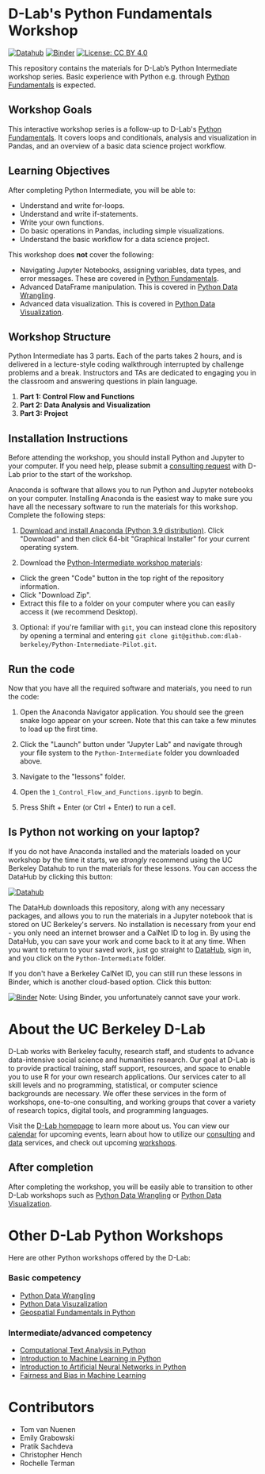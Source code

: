# D-Lab's Python Fundamentals Workshop

[![Datahub](https://img.shields.io/badge/launch-datahub-blue)](https://dlab.datahub.berkeley.edu/hub/user-redirect/git-pull?repo=https%3A%2F%2Fgithub.com%2Fdlab-berkeley%2FPython-Intermediate-Pilot&urlpath=lab%2Ftree%2FPython-Intermediate-Pilot%2F) [![Binder](http://mybinder.org/badge.svg)](https://mybinder.org/v2/gh/dlab-berkeley/Python-Intermediate-Pilot/HEAD) [![License: CC BY 4.0](https://img.shields.io/badge/License-CC_BY_4.0-lightgrey.svg)](https://creativecommons.org/licenses/by/4.0/)

This repository contains the materials for D-Lab’s Python Intermediate workshop series. Basic experience with Python  e.g. through [Python Fundamentals](https://github.com/dlab-berkeley/Python-Fundamentals-Pilot) is expected.

## Workshop Goals

This interactive workshop series is a follow-up to D-Lab's [Python Fundamentals](https://github.com/dlab-berkeley/Python-Fundamentals-Pilot). It covers loops and conditionals, analysis and visualization in Pandas, and an overview of a basic data science project workflow.

## Learning Objectives

After completing Python Intermediate, you will be able to:
- Understand and write for-loops.
- Understand and write if-statements.
- Write your own functions.
- Do basic operations in Pandas, including simple visualizations.
- Understand the basic workflow for a data science project.

This workshop does **not** cover the following:
- Navigating Jupyter Notebooks, assigning variables, data types, and error messages. These are covered in [Python Fundamentals](https://github.com/dlab-berkeley/Python-Fundamentals-Pilot).
- Advanced DataFrame manipulation. This is covered in [Python Data Wrangling](https://github.com/dlab-berkeley/Python-Data-Wrangling).
- Advanced data visualization. This is covered in [Python Data Visualization](https://github.com/dlab-berkeley/Python-Data-Visualization).

## Workshop Structure

Python Intermediate has 3 parts. Each of the parts takes 2 hours, and is delivered in a lecture-style coding walkthrough interrupted by challenge problems and a break. Instructors and TAs are dedicated to engaging you in the classroom and answering questions in plain language.

1. **Part 1: Control Flow and Functions**
2. **Part 2: Data Analysis and Visualization**
3. **Part 3: Project**


## Installation Instructions

Before attending the workshop, you should install Python and Jupyter to your computer. If you need help, please submit a [consulting request](https://dlab.berkeley.edu/consulting/submit-consulting-request) with D-Lab prior to the start of the workshop.

Anaconda is software that allows you to run Python and Jupyter notebooks on your computer. Installing Anaconda is the easiest way to make sure you have all the necessary software to run the materials for this workshop. Complete the following steps:

1. [Download and install Anaconda (Python 3.9 distribution)](https://www.anaconda.com/products/individual). Click "Download" and then click 64-bit "Graphical Installer" for your current operating system.

2. Download the [Python-Intermediate workshop materials](https://github.com/dlab-berkeley/Python-Intermediate-Pilot):

* Click the green "Code" button in the top right of the repository information.
* Click "Download Zip".
* Extract this file to a folder on your computer where you can easily access it (we recommend Desktop).

3. Optional: if you're familiar with `git`, you can instead clone this repository by opening a terminal and entering `git clone git@github.com:dlab-berkeley/Python-Intermediate-Pilot.git`.

## Run the code

Now that you have all the required software and materials, you need to run the code:

1. Open the Anaconda Navigator application. You should see the green snake logo appear on your screen. Note that this can take a few minutes to load up the first time.

2. Click the "Launch" button under "Jupyter Lab" and navigate through your file system to the `Python-Intermediate` folder you downloaded above.

3. Navigate to the "lessons" folder.

4. Open the `1_Control_Flow_and_Functions.ipynb` to begin.

5. Press Shift + Enter (or Ctrl + Enter) to run a cell.

## Is Python not working on your laptop?

If you do not have Anaconda installed and the materials loaded on your workshop by the time it starts, we *strongly* recommend using the UC Berkeley Datahub to run the materials for these lessons. You can access the DataHub by clicking this button:

[![Datahub](https://img.shields.io/badge/launch-datahub-blue)](https://dlab.datahub.berkeley.edu/hub/user-redirect/git-pull?repo=https%3A%2F%2Fgithub.com%2Fdlab-berkeley%2FPython-Intermediate-Pilot&urlpath=lab%2Ftree%2FPython-Intermediate-Pilot%2F)

The DataHub downloads this repository, along with any necessary packages, and allows you to run the materials in a Jupyter notebook that is stored on UC Berkeley's servers. No installation is necessary from your end - you only need an internet browser and a CalNet ID to log in. By using the DataHub, you can save your work and come back to it at any time. When you want to return to your saved work, just go straight to [DataHub](https://datahub.berkeley.edu), sign in, and you click on the `Python-Intermediate` folder.

If you don't have a Berkeley CalNet ID, you can still run these lessons in Binder, which is another cloud-based option. Click this button:

[![Binder](http://mybinder.org/badge.svg)](https://mybinder.org/v2/gh/dlab-berkeley/Python-Intermediate-Pilot/HEAD)
Note: Using Binder, you unfortunately cannot save your work.


# About the UC Berkeley D-Lab

D-Lab works with Berkeley faculty, research staff, and students to advance data-intensive social science and humanities research. Our goal at D-Lab is to provide practical training, staff support, resources, and space to enable you to use R for your own research applications. Our services cater to all skill levels and no programming, statistical, or computer science backgrounds are necessary. We offer these services in the form of workshops, one-to-one consulting, and working groups that cover a variety of research topics, digital tools, and programming languages.  

Visit the [D-Lab homepage](https://dlab.berkeley.edu/) to learn more about us. You can view our [calendar](https://dlab.berkeley.edu/events/calendar) for upcoming events, learn about how to utilize our [consulting](https://dlab.berkeley.edu/consulting) and [data](https://dlab.berkeley.edu/data) services, and check out upcoming [workshops](https://dlab.berkeley.edu/events/workshops).

## After completion

After completing the workshop, you will be easily able to transition to other D-Lab workshops such as [Python Data Wrangling](https://github.com/dlab-berkeley/Python-Data-Wrangling) or [Python Data Visualization](https://github.com/dlab-berkeley/Python-Data-Visualization).

# Other D-Lab Python Workshops

Here are other Python workshops offered by the D-Lab:

### Basic competency

* [Python Data Wrangling](https://github.com/dlab-berkeley/Python-Data-Wrangling)
* [Python Data Visuzalization](https://github.com/dlab-berkeley/Python-Data-Visualization)
* [Geospatial Fundamentals in Python](https://github.com/dlab-berkeley/Geospatial-Fundamentals-in-Python)

### Intermediate/advanced competency

* [Computational Text Analysis in Python](https://github.com/dlab-berkeley/computational-text-analysis-spring-2019)
* [Introduction to Machine Learning in Python](https://github.com/dlab-berkeley/python-machine-learning)
* [Introduction to Artificial Neural Networks in Python](https://github.com/dlab-berkeley/ANN-Fundamentals)
* [Fairness and Bias in Machine Learning](https://github.com/dlab-berkeley/fairML)

# Contributors
* Tom van Nuenen
* Emily Grabowski
* Pratik Sachdeva
* Christopher Hench
* Rochelle Terman
